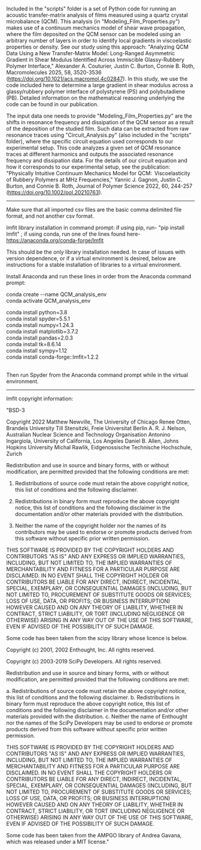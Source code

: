 Included in the "scripts" folder is a set of Python code for running an acoustic transfer-matrix analysis of films measured using a quartz crystal microbalance (QCM).  This analysis (in "Modeling_Film_Properties.py") makes use of a continuum mechanics model of shear wave propagation, where the film deposited on the QCM sensor can be modeled using an arbitrary number of layers in order to identify local gradients in viscoelastic properties or density.  See our study using this approach: "Analyzing QCM Data Using a New Transfer-Matrix Model: Long-Ranged Asymmetric Gradient in Shear Modulus Identified Across Immiscible Glassy-Rubbery Polymer Interface," Alexander A. Couturier, Justin C. Burton, Connie B. Roth, Macromolecules 2025, 58, 3520-3536 (https://doi.org/10.1021/acs.macromol.4c02847).  In this study, we use the code included here to determine a large gradient in shear modulus across a glassy/rubbery polymer interface of polystyrene (PS) and polybutadiene (PB).  Detailed information on the mathematical reasoning underlying the code can be found in our publication. 

The input data one needs to provide "Modeling_Film_Properties.py" are the shifts in resonance frequency and dissipation of the QCM sensor as a result of the deposition of the studied film.  Such data can be extracted from raw resonance traces using "Circuit_Analysis.py" (also included in the "scripts" folder), where the specific circuit equation used corresponds to our experimental setup.  This code analyzes a given set of QCM resonance traces at different harmonics and outputs the associated resonance frequency and dissipation data.  For the details of our circuit equation and how it corresponds to our experimental setup, see the publication: "Physically Intuitive Continuum Mechanics Model for QCM:  Viscoelasticity of Rubbery Polymers at MHz Frequencies,"  Yannic J. Gagnon, Justin C. Burton, and Connie B. Roth, Journal of Polymer Science 2022, 60, 244-257 (https://doi.org/10.1002/pol.20210763).  

-------

Make sure that all imported csv files are the basic comma delimited file format, and not another csv format.

lmfit library installation in command prompt: if using pip, run- "pip install lmfit" ; if using conda, run one of the lines found here- https://anaconda.org/conda-forge/lmfit

This should be the only library installation needed. In case of issues with version dependence, or if a virtual environment is desired, below are instructions for a stable installation of libraries to a virtual environment.

Install Anaconda and run these lines in order from the Anaconda command prompt:


conda create --name QCM_analysis_env  
conda activate QCM_analysis_env

conda install python=3.8  
conda install spyder=5.5.1  
conda install numpy=1.24.3  
conda install matplotlib=3.7.2  
conda install pandas=2.0.3  
conda install tk=8.6.14  
conda install sympy=1.12  
conda install conda-forge::lmfit=1.2.2

<br>
Then run Spyder from the Anaconda command prompt while in the virtual environment.

-------

lmfit copyright information:

"BSD-3

Copyright 2022 Matthew Newville, The University of Chicago
               Renee Otten, Brandeis University
               Till Stensitzki, Freie Universitat Berlin
               A. R. J. Nelson, Australian Nuclear Science and Technology Organisation
               Antonino Ingargiola, University of California, Los Angeles
               Daniel B. Allen, Johns Hopkins University
               Michal Rawlik, Eidgenossische Technische Hochschule, Zurich

Redistribution and use in source and binary forms, with or without
modification, are permitted provided that the following conditions are met:

  1. Redistributions of source code must retain the above copyright notice,
  this list of conditions and the following disclaimer.

  2. Redistributions in binary form must reproduce the above copyright
  notice, this list of conditions and the following disclaimer in the
  documentation and/or other materials provided with the distribution.

  3. Neither the name of the copyright holder nor the names of its
  contributors may be used to endorse or promote products derived from this
  software without specific prior written permission.

THIS SOFTWARE IS PROVIDED BY THE COPYRIGHT HOLDERS AND CONTRIBUTORS "AS IS"
AND ANY EXPRESS OR IMPLIED WARRANTIES, INCLUDING, BUT NOT LIMITED TO, THE
IMPLIED WARRANTIES OF MERCHANTABILITY AND FITNESS FOR A PARTICULAR PURPOSE
ARE DISCLAIMED. IN NO EVENT SHALL THE COPYRIGHT HOLDER OR CONTRIBUTORS BE
LIABLE FOR ANY DIRECT, INDIRECT, INCIDENTAL, SPECIAL, EXEMPLARY, OR
CONSEQUENTIAL DAMAGES (INCLUDING, BUT NOT LIMITED TO, PROCUREMENT OF
SUBSTITUTE GOODS OR SERVICES; LOSS OF USE, DATA, OR PROFITS; OR BUSINESS
INTERRUPTION) HOWEVER CAUSED AND ON ANY THEORY OF LIABILITY, WHETHER IN
CONTRACT, STRICT LIABILITY, OR TORT (INCLUDING NEGLIGENCE OR OTHERWISE)
ARISING IN ANY WAY OUT OF THE USE OF THIS SOFTWARE, EVEN IF ADVISED OF THE
POSSIBILITY OF SUCH DAMAGE.


Some code has been taken from the scipy library whose licence is below.

Copyright (c) 2001, 2002 Enthought, Inc.
All rights reserved.

Copyright (c) 2003-2019 SciPy Developers.
All rights reserved.

Redistribution and use in source and binary forms, with or without
modification, are permitted provided that the following conditions are met:

  a. Redistributions of source code must retain the above copyright notice,
     this list of conditions and the following disclaimer.
  b. Redistributions in binary form must reproduce the above copyright
     notice, this list of conditions and the following disclaimer in the
     documentation and/or other materials provided with the distribution.
  c. Neither the name of Enthought nor the names of the SciPy Developers
     may be used to endorse or promote products derived from this software
     without specific prior written permission.


THIS SOFTWARE IS PROVIDED BY THE COPYRIGHT HOLDERS AND CONTRIBUTORS "AS IS"
AND ANY EXPRESS OR IMPLIED WARRANTIES, INCLUDING, BUT NOT LIMITED TO, THE
IMPLIED WARRANTIES OF MERCHANTABILITY AND FITNESS FOR A PARTICULAR PURPOSE
ARE DISCLAIMED. IN NO EVENT SHALL THE COPYRIGHT HOLDERS OR CONTRIBUTORS
BE LIABLE FOR ANY DIRECT, INDIRECT, INCIDENTAL, SPECIAL, EXEMPLARY,
OR CONSEQUENTIAL DAMAGES (INCLUDING, BUT NOT LIMITED TO, PROCUREMENT OF
SUBSTITUTE GOODS OR SERVICES; LOSS OF USE, DATA, OR PROFITS; OR BUSINESS
INTERRUPTION) HOWEVER CAUSED AND ON ANY THEORY OF LIABILITY, WHETHER IN
CONTRACT, STRICT LIABILITY, OR TORT (INCLUDING NEGLIGENCE OR OTHERWISE)
ARISING IN ANY WAY OUT OF THE USE OF THIS SOFTWARE, EVEN IF ADVISED OF
THE POSSIBILITY OF SUCH DAMAGE.

Some code has been taken from the AMPGO library of Andrea Gavana, which was
released under a MIT license."
